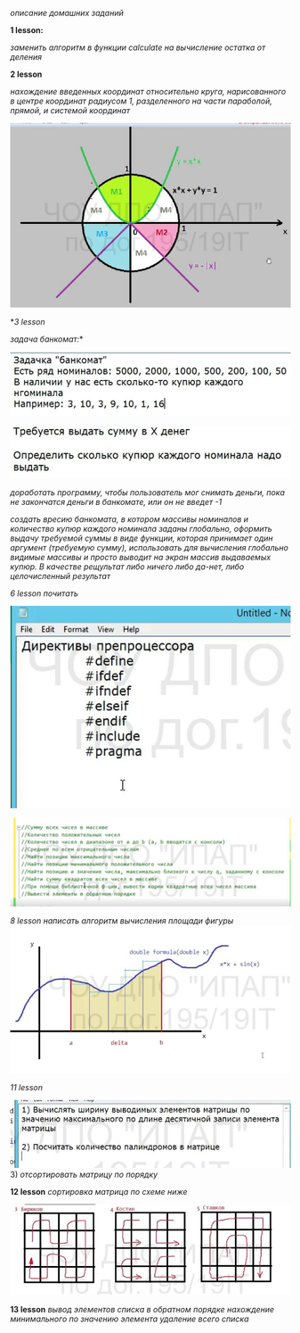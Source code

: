 *описание домашних заданий*

**1 lesson:**

*заменить алгоритм в функции calculate на вычисление остатка от деления*

**2 lesson**

*нахождение введенных координат относительно круга, нарисованного в центре координат радиусом 1,
разделенного на части параболой, прямой, и системой координат*

![circle.jpeg](../../images/c++/circle.jpeg)

**3 lesson*

*задача банкомат:**


![12.JPG](../../images/c++/12.JPG)

![13.JPG](../../images/c++/13.JPG)

*доработать программу, чтобы пользователь мог снимать деньги, пока не закончатся деньги в банкомате, или он не введет -1*

*создать вресию банкомата, в котором массивы номиналов и количество купюр каждого номинала заданы глобально, оформить выдачу требуемой суммы в виде функции, которая принимает один аргумент (требуемую сумму), использовать для вычисления глобально видимые массивы и просто выводит на экран массив выдаваемых купюр. В качестве рещультат либо ничего либо да-нет, либо целочисленный результат*

*6 lesson*
*почитать*

![6-2.JPG](../../images/c++/6-1.JPG)

![6-2.JPG](../../images/c++/6-2.JPG)

*8 lesson*
*написать алгоритм вычисления площади фигуры*
![8-1.jpeg](../../images/c++/8-1.jpeg)

*11 lesson*

![11-1.jpg](../../images/c++/11-1.jpg)
3) *отсортировать матрицу по порядку*

**12 lesson**
*сортировка матрица по схеме ниже*

![12-1.JPG](../../images/c++/12-1.jpeg)

**13 lesson**
*вывод элементов списка в обратном порядке*
*нахождение минимального по значению элемента*
*удаление всего списка*
